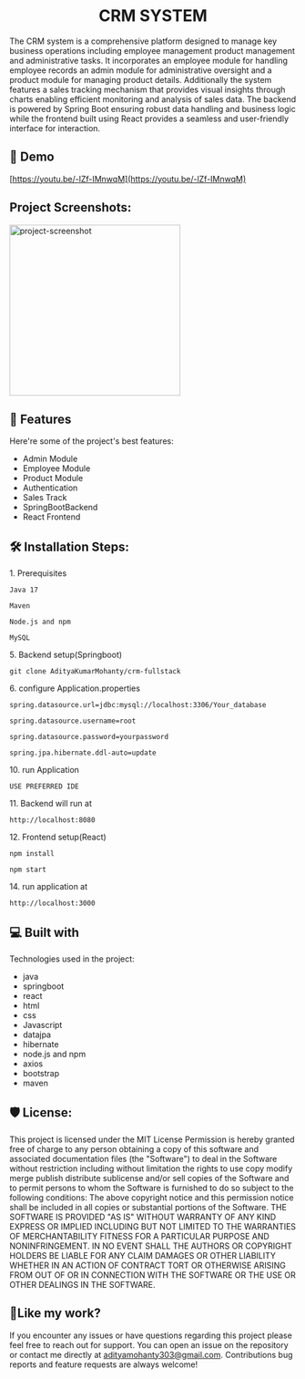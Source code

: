 <h1 align="center" id="title">CRM SYSTEM</h1>

<p id="description">The CRM system is a comprehensive platform designed to manage key business operations including employee management product management and administrative tasks. It incorporates an employee module for handling employee records an admin module for administrative oversight and a product module for managing product details. Additionally the system features a sales tracking mechanism that provides visual insights through charts enabling efficient monitoring and analysis of sales data. The backend is powered by Spring Boot ensuring robust data handling and business logic while the frontend built using React provides a seamless and user-friendly interface for interaction.</p>

<h2>🚀 Demo</h2>

[https://youtu.be/-lZf-IMnwqM](https://youtu.be/-lZf-IMnwqM)

<h2>Project Screenshots:</h2>

<img src="https://youtu.be/-lZf-IMnwqM" alt="project-screenshot" width="300" height="300/">

  
  
<h2>🧐 Features</h2>

Here're some of the project's best features:

*   Admin Module
*   Employee Module
*   Product Module
*   Authentication
*   Sales Track
*   SpringBootBackend
*   React Frontend

<h2>🛠️ Installation Steps:</h2>

<p>1. Prerequisites</p>

```
Java 17
```

```
Maven
```

```
Node.js and npm
```

```
MySQL
```

<p>5. Backend setup(Springboot)</p>

```
git clone AdityaKumarMohanty/crm-fullstack
```

<p>6. configure Application.properties</p>

```
spring.datasource.url=jdbc:mysql://localhost:3306/Your_database
```

```
spring.datasource.username=root
```

```
spring.datasource.password=yourpassword
```

```
spring.jpa.hibernate.ddl-auto=update
```

<p>10. run Application</p>

```
USE PREFERRED IDE
```

<p>11. Backend will run at</p>

```
http://localhost:8080
```

<p>12. Frontend setup(React)</p>

```
npm install
```

```
npm start
```

<p>14. run application at</p>

```
http://localhost:3000
```

  
  
<h2>💻 Built with</h2>

Technologies used in the project:

*   java
*   springboot
*   react
*   html
*   css
*   Javascript
*   datajpa
*   hibernate
*   node.js and npm
*   axios
*   bootstrap
*   maven

<h2>🛡️ License:</h2>

This project is licensed under the MIT License Permission is hereby granted free of charge to any person obtaining a copy of this software and associated documentation files (the "Software") to deal in the Software without restriction including without limitation the rights to use copy modify merge publish distribute sublicense and/or sell copies of the Software and to permit persons to whom the Software is furnished to do so subject to the following conditions: The above copyright notice and this permission notice shall be included in all copies or substantial portions of the Software. THE SOFTWARE IS PROVIDED "AS IS" WITHOUT WARRANTY OF ANY KIND EXPRESS OR IMPLIED INCLUDING BUT NOT LIMITED TO THE WARRANTIES OF MERCHANTABILITY FITNESS FOR A PARTICULAR PURPOSE AND NONINFRINGEMENT. IN NO EVENT SHALL THE AUTHORS OR COPYRIGHT HOLDERS BE LIABLE FOR ANY CLAIM DAMAGES OR OTHER LIABILITY WHETHER IN AN ACTION OF CONTRACT TORT OR OTHERWISE ARISING FROM OUT OF OR IN CONNECTION WITH THE SOFTWARE OR THE USE OR OTHER DEALINGS IN THE SOFTWARE.

<h2>💖Like my work?</h2>

If you encounter any issues or have questions regarding this project please feel free to reach out for support. You can open an issue on the repository or contact me directly at adityamohanty303@gmail.com. Contributions bug reports and feature requests are always welcome!
